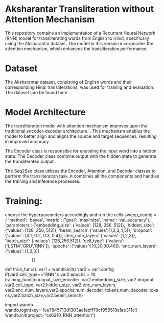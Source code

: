 
# Aksharantar Transliteration without Attention Mechanism
This repository contains an implementation of a Recurrent Neural Network (RNN) model for transliterating words from English to Hindi, specifically using the Aksharantar dataset. The model in this version incorporates the attention mechanism, which enhances the transliteration performance.

# Dataset
The Aksharantar dataset, consisting of English words and their corresponding Hindi transliterations, was used for training and evaluation. The dataset can be found here.

# Model Architecture
The transliteration model with attention mechanism improves upon the traditional encoder-decoder architecture. . This mechanism enables the model to better align and aligns the source and target sequences, resulting in improved accuracy.

The Encoder class is responsible for encoding the input word into a hidden state. The Decoder class combine output  with the hidden state to generate the transliterated output. 

The Seq2Seq class utilizes the Encoder, Attention, and Decoder classes to perform the transliteration task. It combines all the components and handles the training and inference processes.

# Training: 
choose the hyperparameters accordingly and run the cells
sweep_config = {
    'method': 'bayes',
    'metric': {'goal': 'maximize', 'name': 'val_accuracy'},
    'parameters': {'embedding_size': {'values': [128, 256, 512]},
                   'hidden_size': {'values': [128, 256, 512]},
                   'beam_search':{'values':[1,2,3,4,5]},
                   'dropout': {'values': [0.1, 0.2, 0.3, 0.4]},
                   'dec_num_layers':{'values': [1,2,3]},
                   'batch_size': {'values': [128,256,512]},
                   'cell_type': {'values': ['LSTM','GRU','RNN']},
                   'epochs' :{'values':[10,20,30,40]},
                   'enc_num_layers': {'values': [1,2,3]}
                   
                }}

def train_func():
    var1 = wandb.init()
    var2 = var1.config
    if(var2.cell_type=="RNN"):
        var2.epochs = 10
    training_function(input_size_encoder ,var2.embedding_size, var2.dropout, var2.cell_type, var2.hidden_size, var2.enc_num_layers,  var2.enc_num_layers,var2.epochs,num_decoder_tokens,num_decoder_tokens,var2.batch_size,var2.beam_search)

import wandb
wandb.login(key='1ee7845713d1303ac1abff70cf959518e1ae311c')
wandb.init(project="cs6910_RNN_attention")





